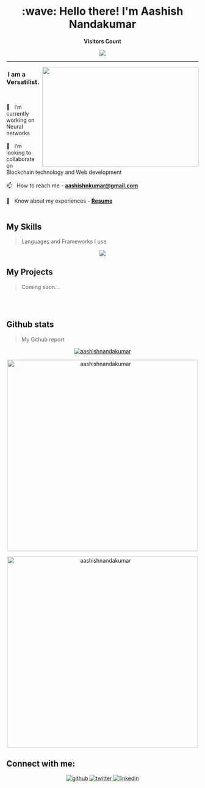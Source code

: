 
<h1 align="center" id="macropower-title">:wave: Hello there! I'm Aashish Nandakumar</h1>
<p align="center"><b>Visitors Count  </b></p> 
<p align="center"><img align="center" src="https://profile-counter.glitch.me/{aashishnandakumar}/count.svg" /></p> 


---
<!-- <img align="right" src="https://media.tenor.com/41I-iMyClCgAAAAd/programmer-programming.gif" />
 -->
 
 
<!--  ![Black Technology LinkedIn Banner](https://github.com/AashishNandakumar/AashishNandakumar/assets/98106129/c1eda90f-1beb-4b79-a124-004654165ebc) -->

 
 
 

<img align="right" src="https://media0.giphy.com/media/SWoSkN6DxTszqIKEqv/giphy.gif?cid=ecf05e47ooc2gb1fdf4nl8ak6xfb3ul8pjmiqrbko6qoaopm&ep=v1_gifs_related&rid=giphy.gif&ct=g" width="410" height="260" /> 

<h3 align="left">&nbsp;I am a Versatilist.</h3>
<br/>

🔭 &nbsp; I’m currently working on Neural networks<br/><br/>
👯 &nbsp; I’m looking to collaborate on Blockchain technology and Web development<br/><br/>
📫 &nbsp; How to reach me - **aashishnkumar@gmail.com** <br/><br/>
📄 &nbsp; Know about my experiences - **[Resume]** <br/><br/>

<h2 align="left" id="macropower-tech">My Skills</h2>

> Languages and Frameworks I use
<p align="center">
  <a href="https://skillicons.dev">
    <img src="https://skillicons.dev/icons?i=c,java,solidity,html,css,js,nextjs" />
  </a>
</p>

<h2 align="left" id="macropower-tech">My Projects</h2>

> Coming soon...

<br/><br/>

<!--
 <h2 align="left" id="macropower-tech">My projects</h2>

> All my projects I have worked on.

- 📂 &nbsp;Govt-Dao - **[GOVT-DAO]**
- 📂 &nbsp;Decentralized Autonomous organisations - **[DAO]**
- 📂 &nbsp;Initial Coin Offering - **[ICO]**
- 📂 &nbsp;NFT-Collection dApp - **[NFT-dApp]**
- 📂 &nbsp;Whitelist dApp - **[W-dApp]**
- 📂 &nbsp;Finance Manager - **[FM]**
- 📂 &nbsp;Personal crypto token deployed on Solana Mainnet - **[NOIRE]**
- 📂 &nbsp;Weather application - **[Weather]**
- 📂 &nbsp;Browser extension - **[GPT-Mail]** 
-->



<!-- <h2 align="left" id="macropower-tech">My Certifications</h2>

> All my certificates.
<!-- <img align="center" src="https://media2.giphy.com/media/iHD88spVFkL7mZakwa/giphy.gif?cid=ecf05e47w3vdpnl1haf3bqkcarppu2040l5wu73j7auqjuzl&rid=giphy.gif&ct=g" /> -->
<!-- <h2>Certificates</h2> -->
<!-- <ul>
  <li> :dart:	<a href="https://udemy-certificate.s3.amazonaws.com/image/UC-0a970422-9ed7-4b51-80f2-ace125200d73.jpg?v=1681112993000">Mastering Data structures and Algorithms using C and C++</a></li>
  <li> :dart:	<a href="https://udemy-certificate.s3.amazonaws.com/image/UC-fa9d26cf-2e5a-49d1-b348-45f497283fe2.jpg?v=1664608190000">Complete Web and mobile designer</a></li>
  <li> :dart:	<a href="https://infyspringboard.onwingspan.com/public-assets/infosysheadstart/cert/lex_29959473947367270000_shared/1-2eeaac0a-3465-4779-92ab-c87764d18774.pdf">Java Programming Fundamentals</a></li>
</ul> -->
 


<h2 align="left">Github stats</h2>

> My Github report
<!-- <p align="center" width="900"> <a href="https://github.com/ryo-ma/github-profile-trophy"><img src="https://github-profile-trophy.vercel.app/?username=aashishnandakumar" alt="aashishnandakumar" /></a> </p> -->
<p align="center" width="900"> <a href="https://github.com/ryo-ma/github-profile-trophy"><img src="https://github-profile-trophy.vercel.app/?username=aashishnandakumar&column=8&theme=radical&no-frame=true" alt="aashishnandakumar" /></a> </p>



<p align="center" display="inline"><img align="center" src="https://github-readme-stats.vercel.app/api?username=aashishnandakumar&show_icons=true&locale=en&theme=radical&hide_border=true" alt="aashishnandakumar" width="500px" display="inline"/></p>
<p align="center" display="inline"><img align="center" src="https://github-readme-streak-stats.herokuapp.com/?user=aashishnandakumar&theme=radical&hide_border=true" alt="aashishnandakumar" width="500px"/></p>
<!-- <p align="center"><img align="center" src="https://github-readme-stats.vercel.app/api/wakatime?username=aashishnandakumar&theme=radical" alt="aashishnandakumar" /></p> -->




<h2 align="left">Connect with me:</h2>
<div align="center">
<a href="https://github.com/aashishnandakumar" target="_blank">
<img src=https://img.shields.io/badge/github-%2324292e.svg?&style=for-the-badge&logo=github&logoColor=white alt=github style="margin-bottom: 5px;" />
</a>
<a href="https://twitter.com/AashishNandaK" target="_blank">
<img src=https://img.shields.io/badge/twitter-%2300acee.svg?&style=for-the-badge&logo=twitter&logoColor=white alt=twitter style="margin-bottom: 5px;" />
</a>
<a href="https://linkedin.com/in/aashish-nandakumar-932972228" target="_blank">
<img src=https://img.shields.io/badge/linkedin-%231E77B5.svg?&style=for-the-badge&logo=linkedin&logoColor=white alt=linkedin style="margin-bottom: 5px;" />
</a>  
</div>  

[RNSIT]: https://www.rnsit.ac.in "RNSIT Home"
[issues page]: https://github.com/MacroPower/MacroPower/issues "MacroPower/issues"
[linkedin]: https://www.linkedin.com/in/aashish-nandakumar-932972228/ "Aashish Nandakumar"
[Github]: https://github.com/AashishNandakumar/AashishNandakumar "Aashish Nandakumar"
[NOIRE]: https://explorer.solana.com/address/nMAzUvvFP3eUW9CAx9VSzLogYWznNSTZdWmn2855UJZ "NOIRE token"
[Weather]: https://github.com/AashishNandakumar/Weather "Weather application"
[GPT-Mail]: https://github.com/AashishNandakumar/ChatGPT-Gmail "Browser extension"
[FM]: https://github.com/AashishNandakumar/Finance-Manager "Finance Manager"
[NFT-dApp]: https://github.com/AashishNandakumar/NFT-Collection "NFT-Dapp"
[W-dApp]: https://github.com/AashishNandakumar/Whitelist-Dapp "Whitelist-Dapp"
[DAO]: https://github.com/AashishNandakumar/DAO "DAO"
[ICO]: https://github.com/AashishNandakumar/ICO-Dapp "ICO"
[GOVT-DAO]: https://github.com/AashishNandakumar/Govt-DAO "GOVT-DAO"
[Resume]: https://github.com/AashishNandakumar/Resume/tree/main

